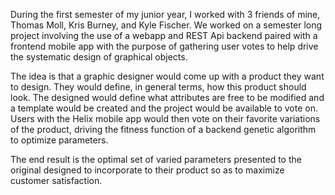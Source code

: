 During the first semester of my junior year, I worked with 3 friends of mine, Thomas Moll, Kris Burney, and Kyle Fischer. We worked on a semester long project involving the use of a webapp and REST Api backend paired with a frontend mobile app with the purpose of gathering user votes to help drive the systematic design of graphical objects. 

The idea is that a graphic designer would come up with a product they want to design. They would define, in general terms, how this product should look. The designed would define what attributes are free to be modified and a template would be created and the project would be available to vote on. Users with the Helix mobile app would then vote on their favorite variations of the product, driving the fitness function of a backend genetic algorithm to optimize parameters. 

The end result is the optimal set of varied parameters presented to the original designed to incorporate to their product so as to maximize customer satisfaction.